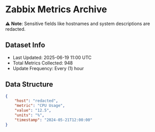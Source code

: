 # Zabbix Metrics Archive

⚠️ **Note**: Sensitive fields like hostnames and system descriptions are redacted.

## Dataset Info
- Last Updated: 2025-06-19 11:00 UTC
- Total Metrics Collected: 948
- Update Frequency: Every (1) hour

## Data Structure
```json
{
    "host": "redacted",
    "metric": "CPU Usage",
    "value": "12.5",
    "units": "%",
    "timestamp": "2024-05-21T12:00:00"
}
```

